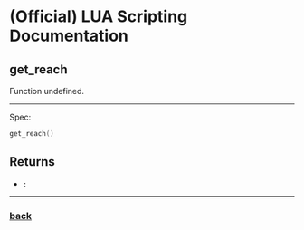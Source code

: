 
# (Official) LUA Scripting Documentation

## get_reach

Function undefined.

___

Spec:

```lua
get_reach()
```

## Returns

- `:` 

___

### [back](../other)
